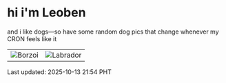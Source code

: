 # hi i'm Leoben

and i like dogs—so have some random dog pics that change whenever my CRON feels like it

|  |  |
|--------|----------|
| ![Borzoi](https://random-dog-vercel.vercel.app/api/random-borzoi?v=1760363671) | ![Labrador](https://random-dog-vercel.vercel.app/api/random-labrador?v=1760363671) |

Last updated: 2025-10-13 21:54 PHT

